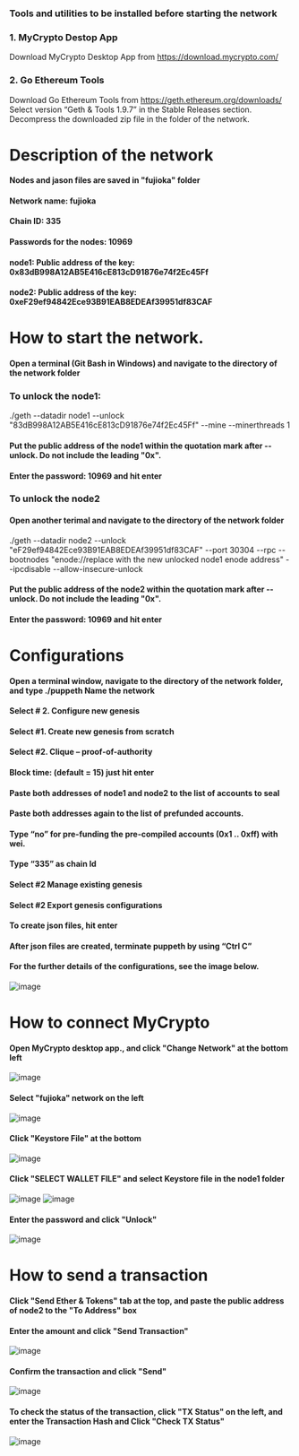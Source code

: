 ### Tools and utilities to be installed before starting the network
### 1.	MyCrypto Destop App
Download MyCrypto Desktop App from  https://download.mycrypto.com/

### 2.	Go Ethereum Tools
Download Go Ethereum Tools from https://geth.ethereum.org/downloads/
Select version “Geth & Tools 1.9.7” in the Stable Releases section.
Decompress the downloaded zip file in the folder of the network.

# Description of the network
#### Nodes and jason files are saved in "fujioka" folder
#### Network name: fujioka
#### Chain ID: 335
#### Passwords for the nodes: 10969
#### node1: Public address of the key: 0x83dB998A12AB5E416cE813cD91876e74f2Ec45Ff
#### node2: Public address of the key: 0xeF29ef94842Ece93B91EAB8EDEAf39951df83CAF

# How to start the network.
#### Open a terminal (Git Bash in Windows) and navigate to the directory of the network folder
### To unlock the node1:
./geth --datadir node1 --unlock "83dB998A12AB5E416cE813cD91876e74f2Ec45Ff" --mine --minerthreads 1
#### Put the public address of the node1 within the quotation mark after --unlock. Do not include the leading "0x".   
#### Enter the password: 10969 and hit enter

### To unlock the node2
#### Open another terimal and navigate to the directory of the network folder
./geth --datadir node2 --unlock "eF29ef94842Ece93B91EAB8EDEAf39951df83CAF" --port 30304 --rpc --bootnodes "enode://replace with the new unlocked node1 enode address" --ipcdisable --allow-insecure-unlock
#### Put the public address of the node2 within the quotation mark after --unlock. Do not include the leading "0x".   
#### Enter the password: 10969 and hit enter

# Configurations 
#### Open a terminal window, navigate to the directory of the network folder, and type ./puppeth Name the network
#### Select # 2. Configure new genesis
#### Select #1. Create new genesis from scratch
#### Select #2. Clique –  proof-of-authority
#### Block time: (default = 15)  just hit enter	
#### Paste both addresses of node1 and node2 to the list of accounts to seal
#### Paste both addresses again to the list of prefunded accounts.
#### Type “no” for pre-funding the pre-compiled accounts (0x1 .. 0xff) with wei.
#### Type “335” as chain Id
#### Select #2 Manage existing genesis
#### Select #2 Export genesis configurations
#### To create json files, hit enter
#### After json files are created, terminate puppeth by using “Ctrl C”
#### For the further details of the configurations, see the image below.  

![image](https://user-images.githubusercontent.com/76085861/119597268-4e407500-bda6-11eb-9f32-e06c208cfd1b.png)

# How to connect MyCrypto
#### Open MyCrypto desktop app., and click "Change Network" at the bottom left 
![image](https://user-images.githubusercontent.com/76085861/119598101-ee4ace00-bda7-11eb-8e0f-aa62a36130a9.png)
#### Select "fujioka" network on the left
![image](https://user-images.githubusercontent.com/76085861/119598568-cf007080-bda8-11eb-8216-ddef7ba854ef.png)
#### Click "Keystore File" at the bottom
![image](https://user-images.githubusercontent.com/76085861/119599008-bc3a6b80-bda9-11eb-9b93-2931f25f1f6a.png)
#### Click "SELECT WALLET FILE" and select Keystore file in the node1 folder
![image](https://user-images.githubusercontent.com/76085861/119599263-4551a280-bdaa-11eb-9dfd-346a33b0b591.png)
![image](https://user-images.githubusercontent.com/76085861/119599306-54385500-bdaa-11eb-8f63-255ad571f4d1.png)
#### Enter the password and click "Unlock"
![image](https://user-images.githubusercontent.com/76085861/119599346-6f0ac980-bdaa-11eb-92af-1536a9d4d506.png)

# How to send a transaction
#### Click "Send Ether & Tokens" tab at the top, and paste the public address of node2 to the "To Address" box
#### Enter the amount and click "Send Transaction" 
![image](https://user-images.githubusercontent.com/76085861/119599791-4df6a880-bdab-11eb-9040-de2dc3281bd2.png)
#### Confirm the transaction and click "Send"
![image](https://user-images.githubusercontent.com/76085861/119599894-85655500-bdab-11eb-88e6-df8cd9f1dc30.png)
#### To check the status of the transaction, click "TX Status" on the left, and enter the Transaction Hash and Click "Check TX Status"
![image](https://user-images.githubusercontent.com/76085861/119600349-7b902180-bdac-11eb-8e86-30f466d2e85f.png)




